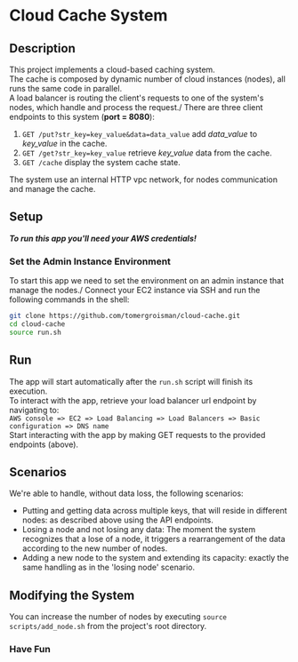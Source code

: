 # Cloud Cache System

## Description

This project implements a cloud-based caching system.\
The cache is composed by dynamic number of cloud instances (nodes), all runs the same code in parallel.\
A load balancer is routing the client's requests to one of the system's nodes, which handle and process the request./
There are three client endpoints to this system (**port = 8080**):

  1. `GET /put?str_key=key_value&data=data_value` add *data_value* to *key_value* in the cache.
  2. `GET /get?str_key=key_value` retrieve *key_value* data from the cache.  
  3. `GET /cache` display the system cache state.

The system use an internal HTTP vpc network, for nodes communication and manage the cache.

## Setup

***To run this app you'll need your AWS credentials!***

### Set the Admin Instance Environment

To start this app we need to set the environment on an admin instance that manage the nodes./
Connect your EC2 instance via SSH and run the following commands in the shell:

``` bash
git clone https://github.com/tomergroisman/cloud-cache.git
cd cloud-cache
source run.sh
```

## Run

The app will start automatically after the `run.sh` script will finish its execution.\
To interact with the app, retrieve your load balancer url endpoint by navigating to:\
`AWS console => EC2 => Load Balancing => Load Balancers => Basic configuration => DNS name`\
Start interacting with the app by making GET requests to the provided endpoints (above).

## Scenarios

We're able to handle, without data loss, the following scenarios:

* Putting and getting data across multiple keys, that will reside in different nodes: as described above using the API endpoints.
* Losing a node and not losing any data: The moment the system recognizes that a lose of a node, it triggers a rearrangement of the data according to the new number of nodes.
* Adding a new node to the system and extending its capacity: exactly the same handling as in the 'losing node' scenario.

## Modifying the System

You can increase the number of nodes by executing `source scripts/add_node.sh` from the project's root directory.

### Have Fun
